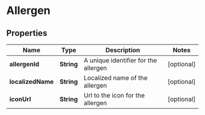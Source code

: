 
# Allergen

## Properties
Name | Type | Description | Notes
------------ | ------------- | ------------- | -------------
**allergenId** | **String** | A unique identifier for the allergen |  [optional]
**localizedName** | **String** | Localized name of the allergen |  [optional]
**iconUrl** | **String** | Url to the icon for the allergen |  [optional]



